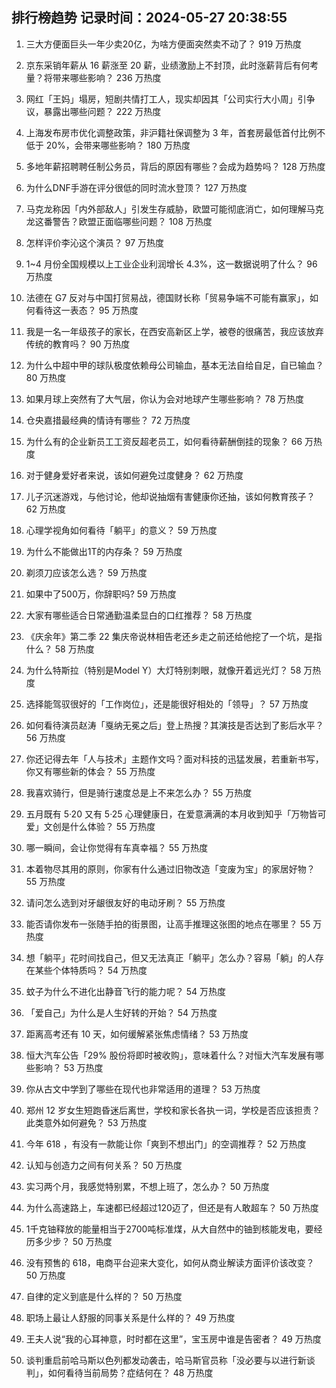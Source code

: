 
## 排行榜趋势 记录时间：2024-05-27 20:38:55
  
  1. 三大方便面巨头一年少卖20亿，为啥方便面突然卖不动了？ 919 万热度
    
  2. 京东采销年薪从 16 薪涨至 20 薪，业绩激励上不封顶，此时涨薪背后有何考量？将带来哪些影响？ 236 万热度
    
  3. 网红「王妈」塌房，短剧共情打工人，现实却因其「公司实行大小周」引争议，暴露出哪些问题？ 222 万热度
    
  4. 上海发布房市优化调整政策，非沪籍社保调整为 3 年，首套房最低首付比例不低于 20%，会带来哪些影响？ 180 万热度
    
  5. 多地年薪招聘聘任制公务员，背后的原因有哪些？会成为趋势吗？ 128 万热度
    
  6. 为什么DNF手游在评分很低的同时流水登顶？ 127 万热度
    
  7. 马克龙称因「内外部敌人」引发生存威胁，欧盟可能彻底消亡，如何理解马克龙这番警告？欧盟正面临哪些问题？ 108 万热度
    
  8. 怎样评价李沁这个演员？ 97 万热度
    
  9. 1~4 月份全国规模以上工业企业利润增长 4.3%，这一数据说明了什么？ 96 万热度
    
  10. 法德在 G7 反对与中国打贸易战，德国财长称「贸易争端不可能有赢家」，如何看待这一表态？ 95 万热度
    
  11. 我是一名一年级孩子的家长，在西安高新区上学，被卷的很痛苦，我应该放弃传统的教育吗？ 90 万热度
    
  12. 为什么中超中甲的球队极度依赖母公司输血，基本无法自给自足，自已输血？ 80 万热度
    
  13. 如果月球上突然有了大气层，你认为会对地球产生哪些影响？ 78 万热度
    
  14. 仓央嘉措最经典的情诗有哪些？ 72 万热度
    
  15. 为什么有的企业新员工工资反超老员工，如何看待薪酬倒挂的现象？ 66 万热度
    
  16. 对于健身爱好者来说，该如何避免过度健身？ 62 万热度
    
  17. 儿子沉迷游戏，与他讨论，他却说抽烟有害健康你还抽，该如何教育孩子？ 62 万热度
    
  18. 心理学视角如何看待「躺平」的意义？ 59 万热度
    
  19. 为什么不能做出1T的内存条？ 59 万热度
    
  20. 剃须刀应该怎么选？ 59 万热度
    
  21. 如果中了500万，你辞职吗? 59 万热度
    
  22. 大家有哪些适合日常通勤温柔显白的口红推荐？ 58 万热度
    
  23. 《庆余年》第二季 22 集庆帝说林相告老还乡走之前还给他挖了一个坑，是指什么？ 58 万热度
    
  24. 为什么特斯拉（特别是Model Y）大灯特别刺眼，就像开着远光灯？ 58 万热度
    
  25. 选择能驾驭很好的「工作岗位」，还是能很好相处的「领导」？ 57 万热度
    
  26. 如何看待演员赵涛「戛纳无冕之后」登上热搜？其演技是否达到了影后水平？ 56 万热度
    
  27. 你还记得去年「人与技术」主题作文吗？面对科技的迅猛发展，若重新书写，你又有哪些新的体会？ 55 万热度
    
  28. 我喜欢骑行，但是骑行速度总是上不来怎么办？ 55 万热度
    
  29. 五月既有 5·20 又有 5·25 心理健康日，在爱意满满的本月收到知乎「万物皆可爱」文创是什么体验？ 55 万热度
    
  30. 哪一瞬间，会让你觉得有车真幸福？ 55 万热度
    
  31. 本着物尽其用的原则，你家有什么通过旧物改造「变废为宝」的家居好物？ 55 万热度
    
  32. 请问怎么选到对牙龈很友好的电动牙刷？ 55 万热度
    
  33. 能否请你发布一张随手拍的街景图，让高手推理这张图的地点在哪里？ 55 万热度
    
  34. 想「躺平」花时间找自己，但又无法真正「躺平」怎么办？容易「躺」的人存在某些个体特质吗？ 54 万热度
    
  35. 蚊子为什么不进化出静音飞行的能力呢？ 54 万热度
    
  36. 「爱自己」为什么是人生好转的开始？ 54 万热度
    
  37. 距离高考还有 10 天，如何缓解紧张焦虑情绪？ 53 万热度
    
  38. 恒大汽车公告「29% 股份将即时被收购」，意味着什么？对恒大汽车发展有哪些影响？ 53 万热度
    
  39. 你从古文中学到了哪些在现代也非常适用的道理？ 53 万热度
    
  40. 郑州 12 岁女生短跑昏迷后离世，学校和家长各执一词，学校是否应该担责？此类意外如何避免？ 53 万热度
    
  41. 今年 618 ，有没有一款能让你「爽到不想出门」的空调推荐？ 52 万热度
    
  42. 认知与创造力之间有何关系？ 50 万热度
    
  43. 实习两个月，我感觉特别累，不想上班了，怎么办？ 50 万热度
    
  44. 为什么高速路上，车速都已经超过120迈了，但还是有人敢超车？ 50 万热度
    
  45. 1千克铀释放的能量相当于2700吨标准煤，从大自然中的铀到核能发电，要经历多少步？ 50 万热度
    
  46. 没有预售的 618，电商平台迎来大变化，如何从商业解读方面评价该改变？ 50 万热度
    
  47. 自律的定义到底是什么样的？ 50 万热度
    
  48. 职场上最让人舒服的同事关系是什么样的？ 49 万热度
    
  49. 王夫人说“我的心耳神意，时时都在这里”，宝玉房中谁是告密者？ 49 万热度
    
  50. 谈判重启前哈马斯以色列都发动袭击，哈马斯官员称「没必要与以进行新谈判」，如何看待当前局势？症结何在？ 48 万热度
    